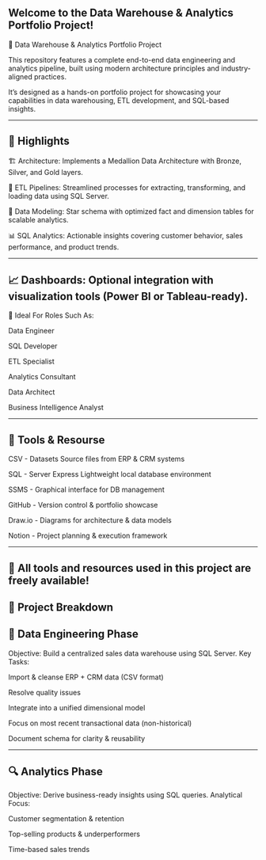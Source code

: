 Welcome to the Data Warehouse & Analytics Portfolio Project! 
-----------------------------------------------------------------------------------------------------------------
🚀 Data Warehouse & Analytics Portfolio Project

This repository features a complete end-to-end data engineering and analytics pipeline, built using modern architecture principles and industry-aligned practices.

It’s designed as a hands-on portfolio project for showcasing your capabilities in data warehousing, ETL development, and SQL-based insights.

-------------------------------------------------------------------------------------------------------------------
📌 Highlights
--------------------------------------------------------------------------------------------------------------------
🏗️ Architecture: Implements a Medallion Data Architecture with Bronze, Silver, and Gold layers.

🔄 ETL Pipelines: Streamlined processes for extracting, transforming, and loading data using SQL Server.

📐 Data Modeling: Star schema with optimized fact and dimension tables for scalable analytics.

📊 SQL Analytics: Actionable insights covering customer behavior, sales performance, and product trends.

--------------------------------------------------------------------------------------------------------
📈 Dashboards: Optional integration with visualization tools (Power BI or Tableau-ready).
----------------------------------------------------------------------------------------------------------

🧠 Ideal For Roles Such As:

Data Engineer

SQL Developer

ETL Specialist

Analytics Consultant

Data Architect

Business Intelligence Analyst

-----------------------------------------------------------------------------------------------------------
🧰 Tools & Resourse
-----------------------------------------------------------------------------------------------------------

CSV - Datasets	Source files from ERP & CRM systems

SQL - Server Express	Lightweight local database environment

SSMS - Graphical interface for DB management

GitHub - Version control & portfolio showcase

Draw.io -	Diagrams for architecture & data models

Notion - Project planning & execution framework

-----------------------------------------------------------------------------------------------------------
📌 All tools and resources used in this project are freely available!
------------------------------------------------------------------------------------------------------------
📂 Project Breakdown
-------------------------------------------------------------------------------------------------------------
🧱 Data Engineering Phase
--------------------------------------------------------------------------------------------------------------
Objective: Build a centralized sales data warehouse using SQL Server. Key Tasks:

Import & cleanse ERP + CRM data (CSV format)

Resolve quality issues

Integrate into a unified dimensional model

Focus on most recent transactional data (non-historical)

Document schema for clarity & reusability

-------------------------------------------------------------------------------------------------------------------
🔍 Analytics Phase
-------------------------------------------------------------------------------------------------------------------
Objective: Derive business-ready insights using SQL queries. Analytical Focus:

Customer segmentation & retention

Top-selling products & underperformers

Time-based sales trends
